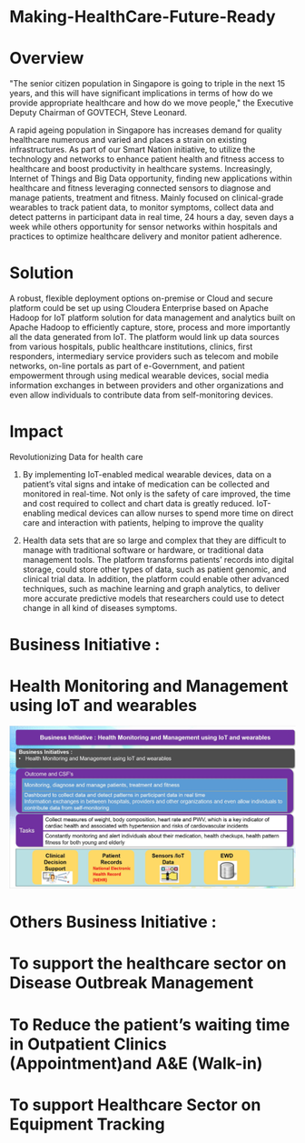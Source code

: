 # Making-HealthCare-Future-Ready

# Overview
"The senior citizen population in Singapore is going to triple in the next 15 years, and this will have significant implications in terms of how do we provide appropriate healthcare and how do we move people," the Executive Deputy Chairman of GOVTECH, Steve Leonard.

A rapid ageing population in Singapore has increases demand for quality healthcare numerous and varied and places a strain on existing infrastructures. As part of our Smart Nation initiative, to utilize the technology and networks to enhance patient health and fitness access to healthcare and boost productivity in healthcare systems. 
Increasingly, Internet of Things and Big Data opportunity, finding new applications within healthcare and fitness leveraging connected sensors to diagnose and manage patients, treatment and fitness. Mainly focused on clinical-grade wearables to track patient data, to monitor symptoms, collect data and detect patterns in participant data in real time, 24 hours a day, seven days a week while others opportunity for sensor networks within hospitals and practices to optimize healthcare delivery and monitor patient adherence. 

# Solution 

A robust, flexible deployment options on-premise or Cloud and secure platform could be set up using Cloudera Enterprise based on Apache Hadoop for IoT platform solution for data management and analytics built on Apache Hadoop to efficiently capture, store, process and more importantly all the data generated from IoT. The platform would link up data sources from various hospitals, public healthcare institutions, clinics, first responders, intermediary service providers such as telecom and mobile networks, on-line portals as part of e-Government, and patient empowerment through using medical wearable devices, social media information exchanges in between providers and other organizations and even allow individuals to contribute data from self-monitoring devices.
	
# Impact 
Revolutionizing Data for health care
1. By implementing IoT-enabled medical wearable devices, data on a patient’s vital signs and intake of medication can be collected and monitored in real-time. Not only is the safety of care improved, the time and cost required to collect and chart data is greatly reduced. IoT-enabling medical devices can allow nurses to spend more time on direct care and interaction with patients, helping to improve the quality  

2. Health data sets that are so large and complex that they are difficult to manage with traditional software or hardware, or traditional data management tools. The platform transforms patients’ records into digital storage, could store other types of data, such as patient genomic, and clinical trial data. In addition, the platform could enable other advanced techniques, such as machine learning and graph analytics, to deliver more accurate predictive models that researchers could use to detect change in all kind of diseases symptoms. 

# Business Initiative : 
# Health Monitoring and Management using IoT and wearables
![alt text](https://github.com/bacdillon/Making-HealthCare-Future-Ready/blob/master/01.JPG)

# Others Business Initiative : 
# To support the healthcare sector on Disease Outbreak Management
# To Reduce the patient’s waiting time in Outpatient Clinics (Appointment)and A&E (Walk-in)
# To support Healthcare Sector on Equipment Tracking


